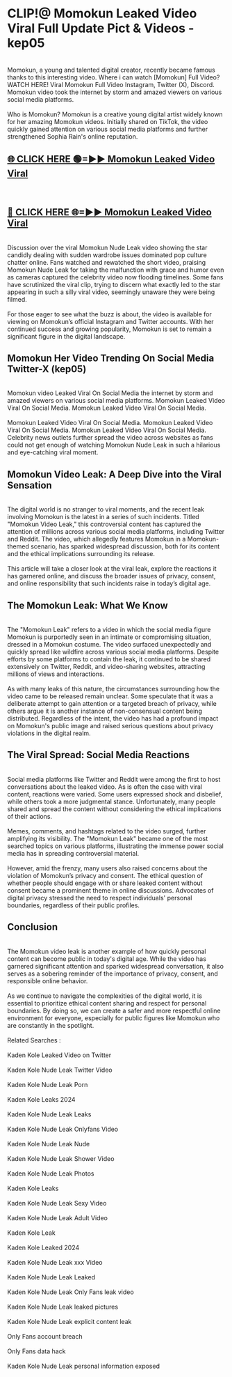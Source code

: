 # CLIP!@ Momokun Leaked Video Viral Full Update Pict & Videos - kep05
<br>
Momokun, a young and talented digital creator, recently became famous thanks to this interesting video. Where i can watch [Momokun] Full Video? WATCH HERE! Viral Momokun Full Video Instagram, Twitter (X), Discord. Momokun video took the internet by storm and amazed viewers on various social media platforms.
<br><br>
Who is Momokun? Momokun is a creative young digital artist widely known for her amazing Momokun videos. Initially shared on TikTok, the video quickly gained attention on various social media platforms and further strengthened Sophia Rain's online reputation.
<br>
<h2><a href="https://bestclip.site?title=Momokun">🌐 CLICK HERE 🟢=►► Momokun Leaked Video Viral</a></h2>
<br>
<h2><a href="https://bestclip.site?title=Momokun">🔴 CLICK HERE 🌐=►► Momokun Leaked Video Viral</a></h2>
<br>
Discussion over the viral Momokun Nude Leak video showing the star candidly dealing with sudden wardrobe issues dominated pop culture chatter online. Fans watched and rewatched the short video, praising Momokun Nude Leak for taking the malfunction with grace and humor even as cameras captured the celebrity video now flooding timelines. Some fans have scrutinized the viral clip, trying to discern what exactly led to the star appearing in such a silly viral video, seemingly unaware they were being filmed.
<br><br>
For those eager to see what the buzz is about, the video is available for viewing on Momokun’s official Instagram and Twitter accounts. With her continued success and growing popularity, Momokun is set to remain a significant figure in the digital landscape.
<br>
<h2>Momokun Her Video Trending On Social Media Twitter-X (kep05)</h2>
<br>
Momokun video Leaked Viral On Social Media the internet by storm and amazed viewers on various social media platforms. Momokun Leaked Video Viral On Social Media. Momokun Leaked Video Viral On Social Media.
<br><br>
Momokun Leaked Video Viral On Social Media. Momokun Leaked Video Viral On Social Media. Momokun Leaked Video Viral On Social Media. Celebrity news outlets further spread the video across websites as fans could not get enough of watching Momokun Nude Leak in such a hilarious and eye-catching viral moment.
<br>
<h2>Momokun Video Leak: A Deep Dive into the Viral Sensation</h2>
<br>
The digital world is no stranger to viral moments, and the recent leak involving Momokun is the latest in a series of such incidents. Titled "Momokun Video Leak," this controversial content has captured the attention of millions across various social media platforms, including Twitter and Reddit. The video, which allegedly features Momokun in a Momokun-themed scenario, has sparked widespread discussion, both for its content and the ethical implications surrounding its release.
<br><br>
This article will take a closer look at the viral leak, explore the reactions it has garnered online, and discuss the broader issues of privacy, consent, and online responsibility that such incidents raise in today’s digital age.
<br>
<h2>The Momokun Leak: What We Know</h2>
<br>
The "Momokun Leak" refers to a video in which the social media figure Momokun is purportedly seen in an intimate or compromising situation, dressed in a Momokun costume. The video surfaced unexpectedly and quickly spread like wildfire across various social media platforms. Despite efforts by some platforms to contain the leak, it continued to be shared extensively on Twitter, Reddit, and video-sharing websites, attracting millions of views and interactions.
<br><br>
As with many leaks of this nature, the circumstances surrounding how the video came to be released remain unclear. Some speculate that it was a deliberate attempt to gain attention or a targeted breach of privacy, while others argue it is another instance of non-consensual content being distributed. Regardless of the intent, the video has had a profound impact on Momokun's public image and raised serious questions about privacy violations in the digital realm.
<br>
<h2>The Viral Spread: Social Media Reactions</h2>
<br>
Social media platforms like Twitter and Reddit were among the first to host conversations about the leaked video. As is often the case with viral content, reactions were varied. Some users expressed shock and disbelief, while others took a more judgmental stance. Unfortunately, many people shared and spread the content without considering the ethical implications of their actions.
<br><br>
Memes, comments, and hashtags related to the video surged, further amplifying its visibility. The "Momokun Leak" became one of the most searched topics on various platforms, illustrating the immense power social media has in spreading controversial material.
<br><br>
However, amid the frenzy, many users also raised concerns about the violation of Momokun’s privacy and consent. The ethical question of whether people should engage with or share leaked content without consent became a prominent theme in online discussions. Advocates of digital privacy stressed the need to respect individuals' personal boundaries, regardless of their public profiles.
<br>
<h2>Conclusion</h2>
<br>
The Momokun video leak is another example of how quickly personal content can become public in today's digital age. While the video has garnered significant attention and sparked widespread conversation, it also serves as a sobering reminder of the importance of privacy, consent, and responsible online behavior.
<br><br>
As we continue to navigate the complexities of the digital world, it is essential to prioritize ethical content sharing and respect for personal boundaries. By doing so, we can create a safer and more respectful online environment for everyone, especially for public figures like Momokun who are constantly in the spotlight.
<br><br>
Related Searches :
<br><br>
Kaden Kole Leaked Video on Twitter
<br><br>
Kaden Kole Nude Leak Twitter Video
<br><br>
Kaden Kole Nude Leak Porn
<br><br>
Kaden Kole Leaks 2024
<br><br>
Kaden Kole Nude Leak Leaks
<br><br>
Kaden Kole Nude Leak Onlyfans Video
<br><br>
Kaden Kole Nude Leak Nude
<br><br>
Kaden Kole Nude Leak Shower Video
<br><br>
Kaden Kole Nude Leak Photos
<br><br>
Kaden Kole Leaks
<br><br>
Kaden Kole Nude Leak Sexy Video
<br><br>
Kaden Kole Nude Leak Adult Video
<br><br>
Kaden Kole Leak
<br><br>
Kaden Kole Leaked 2024
<br><br>
Kaden Kole Nude Leak xxx Video
<br><br>
Kaden Kole Nude Leak Leaked
<br><br>
Kaden Kole Nude Leak Only Fans leak video
<br><br>
Kaden Kole Nude Leak leaked pictures
<br><br>
Kaden Kole Nude Leak explicit content leak
<br><br>
Only Fans account breach
<br><br>
Only Fans data hack
<br><br>
Kaden Kole Nude Leak personal information exposed